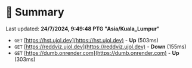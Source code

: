 # 📖 Summary
Last updated: **24/7/2024, 9:49:48 PTG "Asia/Kuala_Lumpur"**

- `GET` [https://hst.ujol.dev](https://hst.ujol.dev) - **Up** (503ms)
- `GET` [https://reddviz.ujol.dev](https://reddviz.ujol.dev) - **Down** (155ms)
- `GET` [https://dumb.onrender.com](https://dumb.onrender.com) - **Up** (303ms)
